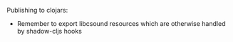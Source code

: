 Publishing to clojars:
 - Remember to export libcsound resources which are otherwise handled by shadow-cljs hooks

